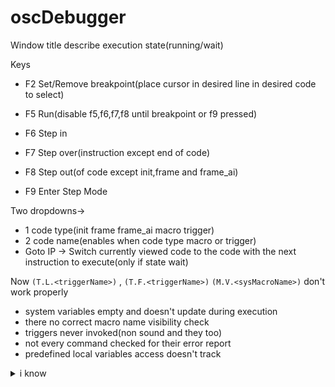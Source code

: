# oscDebugger

Window title describe execution state(running/wait)

Keys
+ F2 Set/Remove breakpoint(place cursor in desired line in desired code to select)

+ F5 Run(disable f5,f6,f7,f8 until breakpoint or f9 pressed)
+ F6 Step in
+ F7 Step over(instruction except end of code)
+ F8 Step out(of code except init,frame and frame_ai)

+ F9 Enter Step Mode

Two dropdowns->
+ 1 code type(init frame frame_ai macro trigger)
+ 2 code name(enables when code type macro or trigger)
+ Goto IP -> Switch currently viewed code to the code with the next instruction to execute(only if state wait)

Now `(T.L.<triggerName>)` , `(T.F.<triggerName>)` `(M.V.<sysMacroName>)` don't work properly
+ system variables empty and doesn't update during execution
+ there no correct macro name visibility check
+ triggers never invoked(non sound and they too)
+ not every command checked for their error report
+ predefined local variables access doesn't track
<details>
<summary>i know</summary>
My english is very well))
</details>
